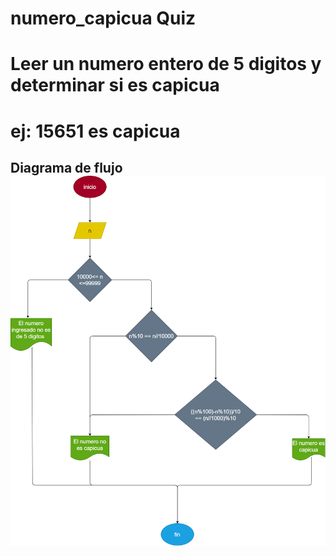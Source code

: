 # numero_capicua Quiz

# Leer un numero entero de 5 digitos y determinar si es capicua 

# ej: 15651 es capicua 

## Diagrama de flujo ![Diagrama de flujo](diagrama.png "Diagrama de flujo")
